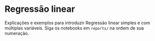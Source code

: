 # Regressão linear

Explicações e exemplos para introduzir Regressão linear simples e com múltiplas variáveis. Siga os notebooks em `reports/` na ordem de sua numeração.

